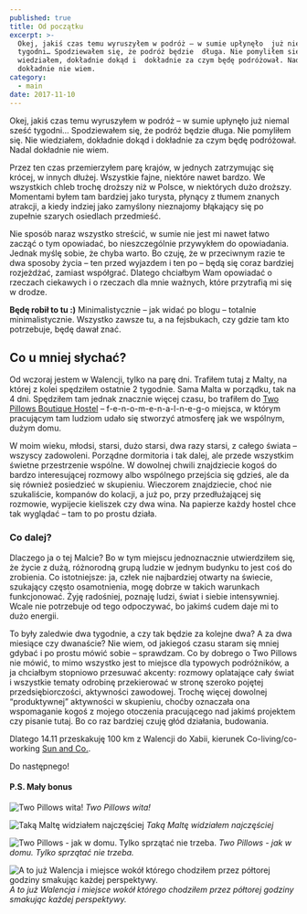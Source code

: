```yaml
---
published: true
title: Od początku
excerpt: >-
  Okej, jakiś czas temu wyruszyłem w podróż – w sumie upłynęło  już niemal sześć
  tygodni… Spodziewałem się, że podróż będzie  długa. Nie pomyliłem się. Nie
  wiedziałem, dokładnie dokąd i  dokładnie za czym będę podróżował. Nadal
  dokładnie nie wiem.
category:
  - main
date: 2017-11-10
---
```

Okej, jakiś czas temu wyruszyłem w podróż – w sumie upłynęło już niemal sześć tygodni… Spodziewałem się, że podróż będzie długa. Nie pomyliłem się. Nie wiedziałem, dokładnie dokąd i dokładnie za czym będę podróżował. Nadal dokładnie nie wiem.

Przez ten czas przemierzyłem parę krajów, w jednych zatrzymując się krócej, w innych dłużej. Wszystkie fajne, niektóre nawet bardzo. We wszystkich chleb trochę droższy niż w Polsce, w niektórych dużo droższy. Momentami byłem tam bardziej jako turysta, płynący z tłumem znanych atrakcji, a kiedy indziej jako zamyślony nieznajomy błąkający się po zupełnie szarych osiedlach przedmieść.

Nie sposób naraz wszystko streścić, w sumie nie jest mi nawet łatwo zacząć o tym opowiadać, bo nieszczególnie przywykłem do opowiadania. Jednak myślę sobie, że chyba warto. Bo czuję, że w przeciwnym razie te dwa sposoby życia – ten przed wyjazdem i ten po – będą się coraz bardziej rozjeżdżać, zamiast współgrać. Dlatego chciałbym Wam opowiadać o rzeczach ciekawych i o rzeczach dla mnie ważnych, które przytrafią mi się w drodze.

**Będę robił to tu :)** Minimalistycznie – jak widać po blogu – totalnie minimalistycznie. Wszystko zawsze tu, a na fejsbukach, czy gdzie tam kto potrzebuje, będę dawał znać.

## Co u mniej słychać?

Od wczoraj jestem w Walencji, tylko na parę dni. Trafiłem tutaj z Malty, na której z kolei spędziłem ostatnie 2 tygodnie. Sama Malta w porządku, tak na 4 dni. Spędziłem tam jednak znacznie więcej czasu, bo trafiłem do [Two Pillows Boutique Hostel](http://www.twopillowsmalta.com) – f-e-n-o-m-e-n-a-l-n-e-g-o miejsca, w którym pracującym tam ludziom udało się stworzyć atmosferę jak we wspólnym, dużym domu.

W moim wieku, młodsi, starsi, dużo starsi, dwa razy starsi, z całego świata – wszyscy zadowoleni. Porządne dormitoria i tak dalej, ale przede wszystkim świetne przestrzenie wspólne. W dowolnej chwili znajdziecie kogoś do bardzo interesującej rozmowy albo wspólnego przejścia się gdzieś, ale da się również posiedzieć w skupieniu. Wieczorem znajdziecie, choć nie szukaliście, kompanów do kolacji, a już po, przy przedłużającej się rozmowie, wypijecie kieliszek czy dwa wina. Na papierze każdy hostel chce tak wyglądać – tam to po prostu działa.

### Co dalej?

Dlaczego ja o tej Malcie? Bo w tym miejscu jednoznacznie utwierdziłem się, że życie z dużą, różnorodną grupą ludzie w jednym budynku to jest coś do zrobienia. Co istotniejsze: ja, człek nie najbardziej otwarty na świecie, szukający często osamotnienia, mogę dobrze w takich warunkach funkcjonować. Żyję radośniej, poznaję ludzi, świat i siebie intensywniej. Wcale nie potrzebuje od tego odpoczywać, bo jakimś cudem daje mi to dużo energii.

To były zaledwie dwa tygodnie, a czy tak będzie za kolejne dwa? A za dwa miesiące czy dwanaście? Nie wiem, od jakiegoś czasu staram się mniej gdybać i po prostu mówić sobie – sprawdzam. Co by dobrego o Two Pillows nie mówić, to mimo wszystko jest to miejsce dla typowych podróżników, a ja chciałbym stopniowo przesuwać akcenty: rozmowy oplatające cały świat i wszystkie tematy odrobinę przekierować w stronę szeroko pojętej przedsiębiorczości, aktywności zawodowej. Trochę więcej dowolnej “produktywnej” aktywności w skupieniu, choćby oznaczała ona wspomaganie kogoś z mojego otoczenia pracującego nad jakimś projektem czy pisanie tutaj. Bo co raz bardziej czuję głód działania, budowania. 

Dlatego 14.11 przeskakuję 100 km z Walencji do Xabii, kierunek Co-living/co-working [Sun and Co.](https://sun-and-co.com/).

Do następnego!





#### P.S. Mały bonus

![Two Pillows wita!]({{site.baseurl}}/images/two_pillows_welcome.jpg)
_Two Pillows wita!_

![Taką Maltę widziałem najczęściej]({{site.baseurl}}/images/malta_as_i_see_it.jpg)
_Taką Maltę widziałem najczęściej_

![Two Pillows - jak w domu. Tylko sprzątać nie trzeba.]({{site.baseurl}}/images/two_pillows_common.jpg)
_Two Pillows - jak w domu. Tylko sprzątać nie trzeba._

![A to już Walencja i miejsce wokół którego chodziłem przez półtorej godziny smakując każdej perspektywy.]({{site.baseurl}}/images/valencia_impressed.jpg)
_A to już Walencja i miejsce wokół którego chodziłem przez półtorej godziny smakując każdej perspektywy._
